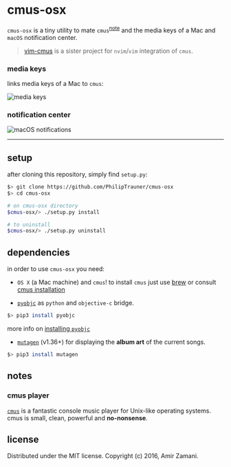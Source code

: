 # cmus-osx

`cmus-osx` is a tiny utility to mate `cmus`<sup>[note](#cmus-player)</sup> and
the media keys of a Mac and `macOS` notification center.

> [vim-cmus](https://github.com/azadkuh/vim-cmus) is a sister project for
> `nvim`/`vim` integration of `cmus`.


### media keys
links media keys of a Mac to `cmus`:

![media keys](https://cloud.githubusercontent.com/assets/6501462/14425436/7d69fd8c-fffc-11e5-93ac-3ee26ba6e299.png)

### notification center
![macOS notifications](https://cloud.githubusercontent.com/assets/9287847/21743528/47fc9cb2-d504-11e6-915f-62b6dc9b487d.gif)


----

## setup
after cloning this repository, simply find `setup.py`:

```bash
$> git clone https://github.com/PhilipTrauner/cmus-osx
$> cd cmus-osx

# on cmus-osx directory
$cmus-osx/> ./setup.py install

# to uninstall
$cmus-osx/> ./setup.py uninstall

```

## dependencies
in order to use `cmus-osx` you need:

- `OS X` (a Mac machine) and `cmus`! to install `cmus` just use
[brew](http://brew.sh/) or consult
[cmus installation](https://cmus.github.io/#documentation)

- [`pyobjc`](https://en.wikipedia.org/wiki/PyObjC) as `python` and
`objective-c` bridge.
```bash
$> pip3 install pyobjc
```
more info on [installing `pyobjc`](http://pythonhosted.org/pyobjc/install.html)

- [`mutagen`](https://github.com/quodlibet/mutagen) (v1.36+) for
displaying the **album art** of the current songs.
```bash
$> pip3 install mutagen
```


## notes

### cmus player
[`cmus`](https://cmus.github.io/) is a fantastic console music player for Unix-like operating systems.
cmus is small, clean, powerful and **no-nonsense**.



## license
Distributed under the MIT license. Copyright (c) 2016, Amir Zamani.

